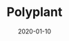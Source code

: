 ---
title: Polyplant
date: 2020-01-10
description:
    Follows chosen path while rotating so houseplants on all sides get optimal light. Uses omniwheels and phototransistor array to plan future motion. Custom motor controller enables simultaneous arbitrary linear motion and rotation.
layout: Project
img: 'polyplant.png'
tags:
    robotics, electrical engineering, control theory
---